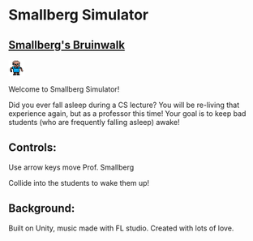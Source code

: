 # Smallberg Simulator
## [Smallberg's Bruinwalk](https://www.bruinwalk.com/professors/david-a-smallberg/)
![Little picture of Smallberg sprite](https://raw.githubusercontent.com/ghuser1023/smallbergsimulator/master/Sprites/Smallberg%20Walk%20Animation/smallbergWalk.gif "Smallberg 2020")

Welcome to Smallberg Simulator!  

Did you ever fall asleep during a CS lecture? You will be re-living that experience again, but as a professor this time!
Your goal is to keep bad students (who are frequently falling asleep) awake!

## Controls:
Use arrow keys move Prof. Smallberg

Collide into the students to wake them up!  

## Background:
Built on Unity, music made with FL studio. Created with lots of love.
